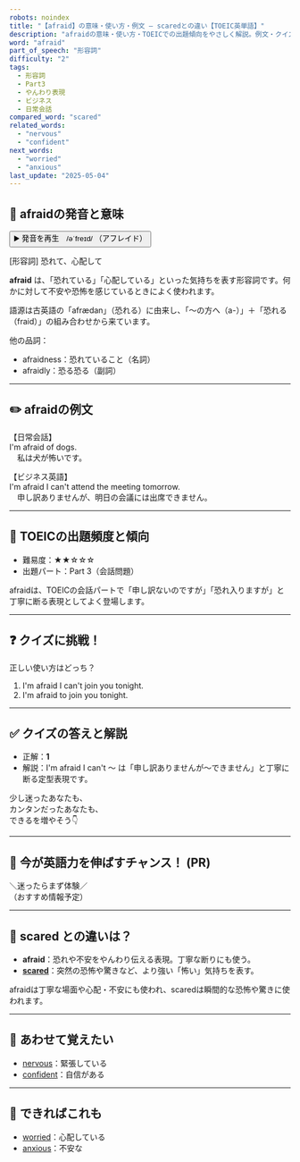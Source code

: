 ```yaml
---
robots: noindex
title: "【afraid】の意味・使い方・例文 ― scaredとの違い【TOEIC英単語】"
description: "afraidの意味・使い方・TOEICでの出題傾向をやさしく解説。例文・クイズ付きでscaredとの違いもわかりやすく学べます。"
word: "afraid"
part_of_speech: "形容詞"
difficulty: "2"
tags:
  - 形容詞
  - Part3
  - やんわり表現
  - ビジネス
  - 日常会話
compared_word: "scared"
related_words:
  - "nervous"
  - "confident"
next_words:
  - "worried"
  - "anxious"
last_update: "2025-05-04"
---
```


## 🔰 afraidの発音と意味

<button class="play-audio" onclick="playTTS('afraid')">
  <span class="play-audio-main">
    ▶️ 発音を再生　/əˈfreɪd/
  </span>
  <span class="play-audio-sub">
    （アフレイド）
  </span>
</button>

[形容詞] 恐れて、心配して

**afraid** は、「恐れている」「心配している」といった気持ちを表す形容詞です。何かに対して不安や恐怖を感じているときによく使われます。

語源は古英語の「afrædan」（恐れる）に由来し、「～の方へ（a-）」＋「恐れる（fraid）」の組み合わせから来ています。

他の品詞：  
- afraidness：恐れていること（名詞）
- afraidly：恐る恐る（副詞）

---

## ✏️ afraidの例文

【日常会話】  
I'm afraid of dogs.  
　私は犬が怖いです。

【ビジネス英語】  
I'm afraid I can't attend the meeting tomorrow.  
　申し訳ありませんが、明日の会議には出席できません。

---

## 🎯 TOEICの出題頻度と傾向

- 難易度：★★☆☆☆
- 出題パート：Part 3（会話問題）

afraidは、TOEICの会話パートで「申し訳ないのですが」「恐れ入りますが」と丁寧に断る表現としてよく登場します。

---

## ❓ クイズに挑戦！

正しい使い方はどっち？

1. I'm afraid I can't join you tonight.  
2. I'm afraid to join you tonight.

---

## ✅ クイズの答えと解説

- 正解：**1**
- 解説：I'm afraid I can't ～ は「申し訳ありませんが～できません」と丁寧に断る定型表現です。

少し迷ったあなたも、  
カンタンだったあなたも、  
できるを増やそう👇️

---

## 🚀 今が英語力を伸ばすチャンス！ (PR)

<div class="info-center">
＼迷ったらまず体験／<br>  
（おすすめ情報予定）
</div>

---

## 🤔  scared との違いは？

- **afraid**：恐れや不安をやんわり伝える表現。丁寧な断りにも使う。
- **[scared](/word/scared/)**：突然の恐怖や驚きなど、より強い「怖い」気持ちを表す。

afraidは丁寧な場面や心配・不安にも使われ、scaredは瞬間的な恐怖や驚きに使われます。

---

## 🧩 あわせて覚えたい

- [nervous](/word/nervous/)：緊張している
- [confident](/word/confident/)：自信がある

---

## 📖 できればこれも

- [worried](/word/worried/)：心配している
- [anxious](/word/anxious/)：不安な

<!-- cvid: aid24_bid39 -->
